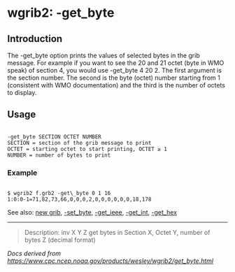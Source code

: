 # wgrib2: -get_byte

## Introduction

The -get_byte option prints the values of
selected bytes in the grib message. For example if you want to
see the 20 and 21 octet (byte in WMO speak) of section 4, you would
use -get_byte 4 20 2. The first argument
is the section number. The second is the byte (octet) number starting
from 1 (consistent with WMO documentation) and the third is the number
of octets to display.

## Usage

```

-get_byte SECTION OCTET NUMBER
SECTION = section of the grib message to print
OCTET = starting octet to start printing, OCTET ≥ 1
NUMBER = number of bytes to print

```

### Example

```

$ wgrib2 f.grb2 -get\_byte 0 1 16
1:0:0-1=71,82,73,66,0,0,0,2,0,0,0,0,0,0,18,178

```

See also:
[new grib](new_grib.md),
[-set_byte](set_byte.md),
[-get_ieee](get_ieee.md),
[-get_int](get_int.md),
[-get_hex](get_hex.md)

---

> Description: inv X Y Z get bytes in Section X, Octet Y, number of bytes Z (decimal format)

_Docs derived from <https://www.cpc.ncep.noaa.gov/products/wesley/wgrib2/get_byte.html>_
